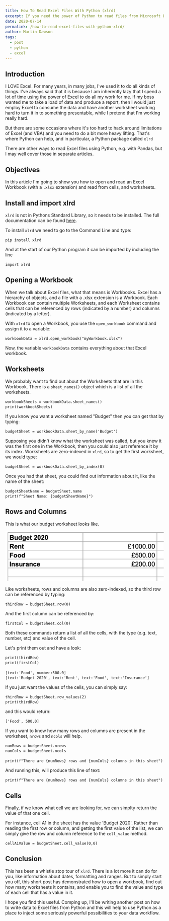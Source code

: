 ```yaml
---
title: How To Read Excel Files With Python (xlrd)
excerpt: If you need the power of Python to read files from Microsoft Excel, so as you can analyse, and crunch a large set of data, one of the Python packages you can use to do this is xlrd
date: 2020-07-14
permalink: /how-to-read-excel-files-with-python-xlrd/
author: Martin Dawson
tags:
  - post
  - python
  - excel
---
```


## Introduction

I LOVE Excel. For many years, in many jobs, I've used it to do all kinds of things. I've always said that it is because I am inherently lazy that I spend a lot of time using the power of Excel to do all my work for me. If my boss wanted me to take a load of data and produce a report, then I would just employ Excel to consume the data and have another worksheet working hard to turn it in to something presentable, while I pretend that I'm working really hard.

But there are some occasions where it's too hard to hack around limitations of Excel (and VBA) and you need to do a bit more heavy lifting. That's where Python can help, and in particular, a Python package called `xlrd`

There are other ways to read Excel files using Python, e.g. with Pandas, but I may well cover those in separate articles.

## Objectives

In this article I'm going to show you how to open and read an Excel Workbook (with a `.xlsx` extension) and read from cells, and worksheets.

## Install and import xlrd

`xlrd` is not in Pythons Standard Library, so it needs to be installed. The full documentation can be found [here](https://xlrd.readthedocs.io/en/latest/#).

To install `xlrd` we need to go to the Command Line and type:

	pip install xlrd

And at the start of our Python program it can be imported by including the line

	import xlrd

## Opening a Workbook

When we talk about Excel files, what that means is Workbooks. Excel has a hierarchy of objects, and a file with a .xlsx extension is a Workbook. Each Workbook can contain multiple Worksheets, and each Worksheet contains cells that can be referenced by rows (indicated by a number) and columns (indicated by a letter).

With `xlrd` to open a Workbook, you use the `open_workbook` command and assign it to a variable:

	workbookData = xlrd.open_workbook("myWorkbook.xlsx")


Now, the variable `workbookData` contains everything about that Excel workbook. 

## Worksheets

We probably want to find out about the Worksheets that are in this Workbook. There is a `sheet_names()` object which is a list of all the worksheets.

	workbookSheets = workbookData.sheet_names()
	print(workbookSheets)

If you know you want a worksheet named "Budget" then you can get that by typing:

	budgetSheet = workbookData.sheet_by_name('Budget')

Supposing you didn't know what the worksheet was called, but you knew it was the first one in the Workbook, then you could also just reference it by its index. Worksheets are zero-indexed in `xlrd`, so to get the first worksheet, we would type:

	budgetSheet = workbookData.sheet_by_index(0)

Once you had that sheet, you could find out information about it, like the name of the sheet:

	budgetSheetName = budgetSheet.name
	print(f"Sheet Name: {budgetSheetName}")

## Rows and Columns

This is what our budget worksheet looks like. 

![Budget Worksheet](/assets/img/how-to-read-excel-files-with-python-xlrd/budget-worksheet.png)

Like worksheets, rows and columns are also zero-indexed, so the third row can be referenced by typing:

	thirdRow = budgetSheet.row(0)

And the first column can be referenced by:

	firstCol = budgetSheet.col(0)

Both these commands return a list of all the cells, with the type (e.g. text, number, etc) and value of the cell.

Let's print them out and have a look:

	print(thirdRow)
	print(firstCol)

	[text:'Food', number:500.0]
	[text:'Budget 2020', text:'Rent', text:'Food', text:'Insurance']

If you just want the values of the cells, you can simply say:

	thirdRow = budgetSheet.row_values(2)
	print(thirdRow)

and this would return:

	['Food', 500.0]

If you want to know how many rows and columns are present in the worksheet, `nrows` and `ncols` will help.

	numRows = budgetSheet.nrows
	numCols = budgetSheet.ncols

	print(f"There are {numRows} rows and {numCols} columns in this sheet")

And running this, will produce this line of text:

	print(f"There are {numRows} rows and {numCols} columns in this sheet")

## Cells

Finally, if we know what cell we are looking for, we can simplty return the value of that one cell. 

For instance, cell A1 in the sheet has the value 'Budget 2020'. Rather than reading the first row or column, and getting the first value of the list, we can simply give the row and column reference to the `cell_value` method.

	cellA1Value = budgetSheet.cell_value(0,0)

## Conclusion

This has been a whistle stop tour of `xlrd`. There is a lot more it can do for you, like information about dates, formatting and ranges. But to simply start you off, this short post has demonstrated how to open a workbook, find out how many worksheets it contains, and enable you to find the value and type of each cell that has a value in it.

I hope you find this useful. Comping up, I'll be writing another post on how to write data to Excel files from Python and this will help to use Python as a place to inject some seriously powerful possibilities to your data workflow.


